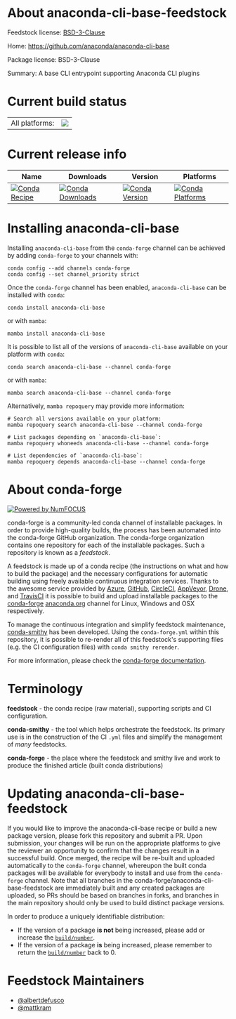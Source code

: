 About anaconda-cli-base-feedstock
=================================

Feedstock license: [BSD-3-Clause](https://github.com/conda-forge/anaconda-cli-base-feedstock/blob/main/LICENSE.txt)

Home: https://github.com/anaconda/anaconda-cli-base

Package license: BSD-3-Clause

Summary: A base CLI entrypoint supporting Anaconda CLI plugins

Current build status
====================


<table><tr><td>All platforms:</td>
    <td>
      <a href="https://dev.azure.com/conda-forge/feedstock-builds/_build/latest?definitionId=20117&branchName=main">
        <img src="https://dev.azure.com/conda-forge/feedstock-builds/_apis/build/status/anaconda-cli-base-feedstock?branchName=main">
      </a>
    </td>
  </tr>
</table>

Current release info
====================

| Name | Downloads | Version | Platforms |
| --- | --- | --- | --- |
| [![Conda Recipe](https://img.shields.io/badge/recipe-anaconda--cli--base-green.svg)](https://anaconda.org/conda-forge/anaconda-cli-base) | [![Conda Downloads](https://img.shields.io/conda/dn/conda-forge/anaconda-cli-base.svg)](https://anaconda.org/conda-forge/anaconda-cli-base) | [![Conda Version](https://img.shields.io/conda/vn/conda-forge/anaconda-cli-base.svg)](https://anaconda.org/conda-forge/anaconda-cli-base) | [![Conda Platforms](https://img.shields.io/conda/pn/conda-forge/anaconda-cli-base.svg)](https://anaconda.org/conda-forge/anaconda-cli-base) |

Installing anaconda-cli-base
============================

Installing `anaconda-cli-base` from the `conda-forge` channel can be achieved by adding `conda-forge` to your channels with:

```
conda config --add channels conda-forge
conda config --set channel_priority strict
```

Once the `conda-forge` channel has been enabled, `anaconda-cli-base` can be installed with `conda`:

```
conda install anaconda-cli-base
```

or with `mamba`:

```
mamba install anaconda-cli-base
```

It is possible to list all of the versions of `anaconda-cli-base` available on your platform with `conda`:

```
conda search anaconda-cli-base --channel conda-forge
```

or with `mamba`:

```
mamba search anaconda-cli-base --channel conda-forge
```

Alternatively, `mamba repoquery` may provide more information:

```
# Search all versions available on your platform:
mamba repoquery search anaconda-cli-base --channel conda-forge

# List packages depending on `anaconda-cli-base`:
mamba repoquery whoneeds anaconda-cli-base --channel conda-forge

# List dependencies of `anaconda-cli-base`:
mamba repoquery depends anaconda-cli-base --channel conda-forge
```


About conda-forge
=================

[![Powered by
NumFOCUS](https://img.shields.io/badge/powered%20by-NumFOCUS-orange.svg?style=flat&colorA=E1523D&colorB=007D8A)](https://numfocus.org)

conda-forge is a community-led conda channel of installable packages.
In order to provide high-quality builds, the process has been automated into the
conda-forge GitHub organization. The conda-forge organization contains one repository
for each of the installable packages. Such a repository is known as a *feedstock*.

A feedstock is made up of a conda recipe (the instructions on what and how to build
the package) and the necessary configurations for automatic building using freely
available continuous integration services. Thanks to the awesome service provided by
[Azure](https://azure.microsoft.com/en-us/services/devops/), [GitHub](https://github.com/),
[CircleCI](https://circleci.com/), [AppVeyor](https://www.appveyor.com/),
[Drone](https://cloud.drone.io/welcome), and [TravisCI](https://travis-ci.com/)
it is possible to build and upload installable packages to the
[conda-forge](https://anaconda.org/conda-forge) [anaconda.org](https://anaconda.org/)
channel for Linux, Windows and OSX respectively.

To manage the continuous integration and simplify feedstock maintenance,
[conda-smithy](https://github.com/conda-forge/conda-smithy) has been developed.
Using the ``conda-forge.yml`` within this repository, it is possible to re-render all of
this feedstock's supporting files (e.g. the CI configuration files) with ``conda smithy rerender``.

For more information, please check the [conda-forge documentation](https://conda-forge.org/docs/).

Terminology
===========

**feedstock** - the conda recipe (raw material), supporting scripts and CI configuration.

**conda-smithy** - the tool which helps orchestrate the feedstock.
                   Its primary use is in the construction of the CI ``.yml`` files
                   and simplify the management of *many* feedstocks.

**conda-forge** - the place where the feedstock and smithy live and work to
                  produce the finished article (built conda distributions)


Updating anaconda-cli-base-feedstock
====================================

If you would like to improve the anaconda-cli-base recipe or build a new
package version, please fork this repository and submit a PR. Upon submission,
your changes will be run on the appropriate platforms to give the reviewer an
opportunity to confirm that the changes result in a successful build. Once
merged, the recipe will be re-built and uploaded automatically to the
`conda-forge` channel, whereupon the built conda packages will be available for
everybody to install and use from the `conda-forge` channel.
Note that all branches in the conda-forge/anaconda-cli-base-feedstock are
immediately built and any created packages are uploaded, so PRs should be based
on branches in forks, and branches in the main repository should only be used to
build distinct package versions.

In order to produce a uniquely identifiable distribution:
 * If the version of a package **is not** being increased, please add or increase
   the [``build/number``](https://docs.conda.io/projects/conda-build/en/latest/resources/define-metadata.html#build-number-and-string).
 * If the version of a package **is** being increased, please remember to return
   the [``build/number``](https://docs.conda.io/projects/conda-build/en/latest/resources/define-metadata.html#build-number-and-string)
   back to 0.

Feedstock Maintainers
=====================

* [@albertdefusco](https://github.com/albertdefusco/)
* [@mattkram](https://github.com/mattkram/)

